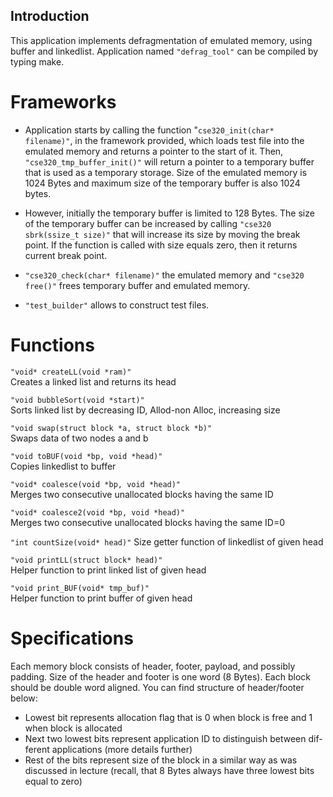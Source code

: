 

## Introduction
This application implements defragmentation of emulated memory, using buffer and linkedlist.
Application named `"defrag_tool"` can be compiled by typing make.

# Frameworks
- Application starts by calling the function "`cse320_init(char* filename)"`, in the framework provided, which loads test file into the emulated memory and returns a pointer to the start of it. Then, `"cse320_tmp_buffer_init()"` will return a pointer to a temporary buffer that is used as a temporary storage. Size of the emulated memory is 1024 Bytes and maximum size of the temporary buffer is also 1024 bytes. 

- However, initially the temporary buffer is limited to 128 Bytes. The size of the temporary buffer can be increased by calling `"cse320 sbrk(ssize_t size)"` that will increase its size by moving the break point. If the function is called with size equals zero, then it returns current break point.

- `"cse320_check(char* filename)"` the emulated memory and `"cse320 free()"` frees temporary buffer and emulated memory.

- `"test_builder"` allows to construct test files.

# Functions  
`"void* createLL(void *ram)"`  
Creates a linked list and returns its head  

`"void bubbleSort(void *start)"`  
Sorts linked list by decreasing ID, Allod-non Alloc, increasing size   

`"void swap(struct block *a, struct block *b)"`  
Swaps data of two nodes a and b  

`"void toBUF(void *bp, void *head)"`  
Copies linkedlist to buffer  

`"void* coalesce(void *bp, void *head)"`  
Merges two consecutive unallocated blocks having the same ID  

`"void* coalesce2(void *bp, void *head)"`  
Merges two consecutive unallocated blocks having the same ID=0  

`"int countSize(void* head)"` 
Size getter function of linkedlist of given head  

`"void printLL(struct block* head)"`  
Helper function to print linked list of given head  

`"void print_BUF(void* tmp_buf)"`  
Helper function to print buffer of given head  


# Specifications
Each memory block consists of header, footer, payload, and possibly padding. Size of the header and footer is one word (8 Bytes). Each block should be double word aligned. You can find structure of header/footer below:  

- Lowest bit represents allocation flag that is 0 when block is free and 1 when block is allocated
- Next two lowest bits represent application ID to distinguish between dif- ferent applications (more details further)
- Rest of the bits represent size of the block in a similar way as was discussed in lecture (recall, that 8 Bytes always have three lowest bits equal to zero)




